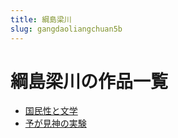```yaml
---
title: 綱島梁川
slug: gangdaoliangchuan5b
---
```


# 綱島梁川の作品一覧

- [国民性と文学](guominxingtowenxueb8)
- [予が見神の実験](yugajianshennoshiyan9f)

